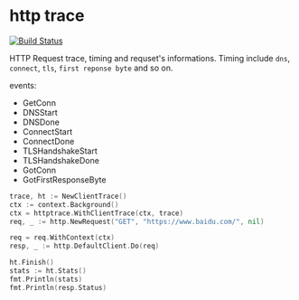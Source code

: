 # http trace

[![Build Status](https://img.shields.io/travis/vicanso/http-trace.svg?label=linux+build)](https://travis-ci.org/vicanso/http-trace)


HTTP Request trace, timing and requset's informations. 
Timing include `dns`, `connect`, `tls`, `first reponse byte` and so on.

events:
- GetConn
- DNSStart
- DNSDone
- ConnectStart
- ConnectDone
- TLSHandshakeStart
- TLSHandshakeDone
- GotConn
- GotFirstResponseByte

```go
trace, ht := NewClientTrace()
ctx := context.Background()
ctx = httptrace.WithClientTrace(ctx, trace)
req, _ := http.NewRequest("GET", "https://www.baidu.com/", nil)

req = req.WithContext(ctx)
resp, _ := http.DefaultClient.Do(req)

ht.Finish()
stats := ht.Stats()
fmt.Println(stats)
fmt.Println(resp.Status)
```

